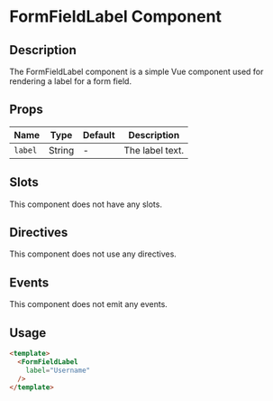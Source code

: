 # FormFieldLabel Component

## Description

The FormFieldLabel component is a simple Vue component used for rendering a label for a form field.

## Props

| Name | Type | Default | Description |
| ---- | ---- | ------- | ----------- |
| `label` | String | - | The label text. |

## Slots

This component does not have any slots.

## Directives

This component does not use any directives.

## Events

This component does not emit any events.

## Usage

```html
<template>
  <FormFieldLabel
    label="Username"
  />
</template>
```
